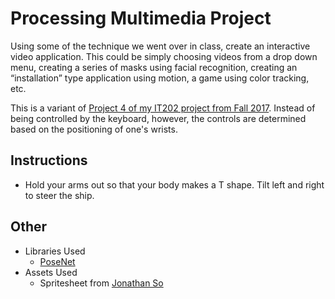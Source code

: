 # Processing Multimedia Project

Using some of the technique we went over in class, create an interactive video application. This could be simply choosing videos from a drop down menu, creating a series of masks using facial recognition, creating an “installation” type application using motion, a game using color tracking, etc.

This is a variant of [Project 4 of my IT202 project from Fall 2017](https://joshuacastor.me/IT202/project4/). Instead of being controlled by the keyboard, however, the controls are determined based on the positioning of one's wrists.

## Instructions
* Hold your arms out so that your body makes a T shape. Tilt left and right to steer the ship.

## Other
* Libraries Used
  * [PoseNet](https://github.com/tensorflow/tfjs-models/tree/master/posenet)
* Assets Used
  * Spritesheet from [Jonathan So](https://jonathan-so.itch.io/creatorpack)
